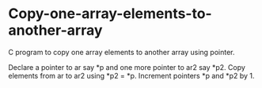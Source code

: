 # Copy-one-array-elements-to-another-array
C program to copy one array elements to another array using pointer.

Declare a pointer to ar say *p and one more pointer to ar2 say *p2. 
Copy elements from ar to ar2 using *p2 = *p.
Increment pointers *p and *p2 by 1.
